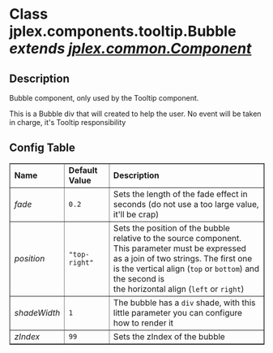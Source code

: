 # Class **jplex.components.tooltip.Bubble**  _extends [jplex.common.Component](APIPangolincommonComponent.md)_ #

## Description ##
Bubble component, only used by the Tooltip component.

This is a Bubble div that will created to help the user. No event will be taken in charge, it's Tooltip responsibility

## Config Table ##
<table cellpadding='5' border='1' cellspacing='0'>
<tr><td> <b>Name</b> </td><td> <b>Default Value</b> </td><td> <b>Description</b> </td></tr>
<tr><td> <i>fade</i> </td><td> <code>0.2</code> </td><td>  Sets the length of the fade effect in seconds (do not use a too large value, it'll be crap) </td></tr>
<tr><td> <i>position</i> </td><td> <code>"top-right"</code> </td><td>  Sets the position of the bubble relative to the source component. This parameter must be expressed<br>
as a join of two strings. The first one is the vertical align (<code>top</code> or <code>bottom</code>) and the second is<br>
the horizontal align (<code>left</code> or <code>right</code>) </td></tr>
<tr><td> <i>shadeWidth</i> </td><td> <code>1</code> </td><td>  The bubble has a <code>div</code> shade, with this little parameter you can configure how to render it </td></tr>
<tr><td> <i>zIndex</i> </td><td> <code>99</code> </td><td>  Sets the zIndex of the bubble </td></tr>
</table>

